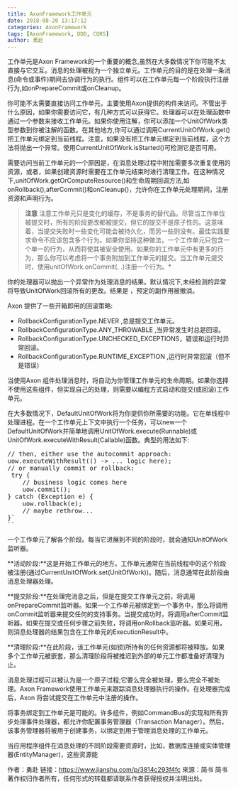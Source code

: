 ```yaml
---
title: AxonFramework工作单元
date: 2018-08-20 13:17:12
categories: AxonFramework
tags: [AxonFramework, DDD, CQRS]
author: 勇赴
---
```


工作单元是Axon Framework的一个重要的概念,虽然在大多数情况下你可能不太直接与它交互。消息的处理被视为一个独立单元。工作单元的目的是在处理一条消息(命令或事件)期间去协调行为的执行。组件可以在工作单元每一个阶段执行注册行为,如onPrepareCommit或onCleanup。

<!-- more -->

你可能不太需要直接访问工作单元，主要使用Axon提供的构件来访问。不管出于什么原因，如果你需要访问它，有几种方式可以获得它。处理器可以在处理函数中通过一个参数来接收工作单元。如果你使用注解，你可以添加一个UnitOfWork类型参数到你被注解的函数。在其他地方,你可以通过调用CurrentUnitOfWork.get()把工作单元绑定到当前线程。注意，如果没有把工作单元绑定到当前线程，这个方法将抛出一个异常。使用CurrentUnitOfWork.isStarted()可检测它是否可用。

需要访问当前工作单元的一个原因是，在消息处理过程中附加需要多次重复使用的资源，或者，如果创建资源时需要在工作单元结束时进行清理工作。在这种情况下,unitOfWork.getOrComputeResource()和生命周期回调方法,如onRollback(),afterCommit()和onCleanup()，允许你在工作单元处理期间，注册资源和声明行为。

><b>注意</b>
注意工作单元只是变化的缓存，不是事务的替代品。尽管当工作单位被提交时，所有的阶段更改都被提交，但它的提交不是原子性的。这意味着，当提交失败时一些变化可能会被持久化，而另一些则没有。最佳实践要求命令不应该包含多个行为。如果你坚持这种做法，一个工作单元只包含一个单一的行为，从而将使其被安全使用。如果你的工作单元中有更多的行为，那么你可以考虑将一个事务附加到工作单元的提交。当工作单元提交时，使用unitOfWork.onCommit(. .)注册一个行为。*

你的处理器可以抛出一个异常作为处理消息的结果。默认情况下,未经检测的异常将导致UnitOfWork回滚所有的更改。结果是 ，预定的副作用被撤消。

Axon 提供了一些开箱即用的回滚策略:

* RollbackConfigurationType.NEVER ,总是提交工作单元。
* RollbackConfigurationType.ANY_THROWABLE ,当异常发生时总是回滚。
* RollbackConfigurationType.UNCHECKED_EXCEPTIONS，错误和运行时异常回滚。
* RollbackConfigurationType.RUNTIME_EXCEPTION ,运行时异常回滚（但不是错误）

当使用Axon 组件处理消息时，将自动为你管理工作单元的生命周期。如果你选择不使用这些组件，但实现自己的处理，则需要以编程方式启动和提交(或回滚)工作单元。

在大多数情况下，DefaultUnitOfWork将为你提供你所需要的功能。它在单线程中处理进程。在一个工作单元上下文中执行一个任务，可以new一个DefaultUnitOfWork并简单地调用UnitOfWork.execute(Runnable)或UnitOfWork.executeWithResult(Callable)函数。典型的用法如下:

<pre>
// then, either use the autocommit approach: 
uow.executeWithResult(() -> ... logic here);
// or manually commit or rollback:
 try {
    // business logic comes here
    uow.commit();
} catch (Exception e) {
    uow.rollback(e);
    // maybe rethrow...
}`
``
</pre> 

一个工作单元了解各个阶段。每当它进展到不同的阶段时，就会通知UnitOfWork监听器。

**活动阶段:**这是开始工作单元的地方。工作单元通常在当前线程中的这个阶段被注册(通过CurrentUnitOfWork.set(UnitOfWork))。随后，消息通常在此阶段由消息处理器处理。

**提交阶段:**在处理完消息之后，但是在提交工作单元之前，将调用onPrepareCommit监听器。如果一个工作单元被绑定到一个事务中，那么将调用onCommit监听器来提交任何的支持事务。当提交成功时，将调用afterCommit监听器。如果在提交或任何步骤之前失败，将调用onRollback监听器。如果可用，则消息处理器的结果包含在工作单元的ExecutionResult中。

**清理阶段:**在此阶段，该工作单元(如锁)所持有的任何资源都将被释放。如果多个工作单元被嵌套，那么清理阶段将被推迟到外部的单元工作都准备好清理为止。

消息处理过程可以被认为是一个原子过程;它要么完全被处理，要么完全不被处理。Axon Framework使用工作单元来跟踪消息处理器执行的操作。在处理器完成后，Axon 将尝试提交在工作单元中注册的操作。

将事务绑定到工作单元是可能的。许多组件，例如CommandBus的实现和所有异步处理事件处理器，都允许你配置事务管理器（Transaction Manager）。然后，该事务管理器将被用于创建事务，以绑定到用于管理消息处理的工作单元。

当应用程序组件在消息处理的不同阶段需要资源时，比如，数据库连接或实体管理器(EntityManager)，这些资源能

作者：勇赴
链接：https://www.jianshu.com/p/3814c293f4fc
來源：简书
简书著作权归作者所有，任何形式的转载都请联系作者获得授权并注明出处。
